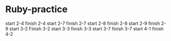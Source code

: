 # Ruby-practice
start 2-4
finish 2-4
start 2-7
finish 2-7
start 2-8
finish 2-8
start 2-9
finish 2-9
start 3-2
Finish 3-2
start 3-3
finish 3-3
start 3-7
finish 3-7
start 4-1
finish 4-2
